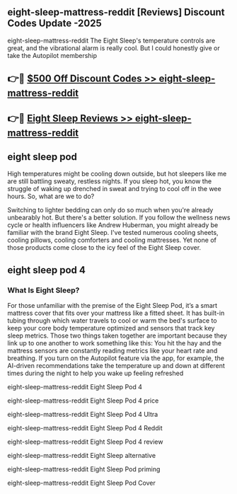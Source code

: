 ## eight-sleep-mattress-reddit [Reviews​] Discount Codes Update -2025

eight-sleep-mattress-reddit The Eight Sleep's temperature controls are great, and the vibrational alarm is really cool. But I could honestly give or take the Autopilot membership

## 👉🔴 [$500 Off Discount Codes >> eight-sleep-mattress-reddit](http://download.freeplayer.one?title=eight-sleep-mattress-reddit&ref=18-ES)

## 👉🔴 [Eight Sleep Reviews >> eight-sleep-mattress-reddit](http://download.freeplayer.one?title=eight-sleep-mattress-reddit&ref=18-ES)

## eight sleep pod

High temperatures might be cooling down outside, but hot sleepers like me are still battling sweaty, restless nights. If you sleep hot, you know the struggle of waking up drenched in sweat and trying to cool off in the wee hours. So, what are we to do?

Switching to lighter bedding can only do so much when you're already unbearably hot. But there's a better solution. If you follow the wellness news cycle or health influencers like Andrew Huberman, you might already be familiar with the brand Eight Sleep. I've tested numerous cooling sheets, cooling pillows, cooling comforters and cooling mattresses. Yet none of those products come close to the icy feel of the Eight Sleep cover.

## eight sleep pod 4

### What Is Eight Sleep?

For those unfamiliar with the premise of the Eight Sleep Pod, it’s a smart mattress cover that fits over your mattress like a fitted sheet. It has built-in tubing through which water travels to cool or warm the bed's surface to keep your core body temperature optimized and sensors that track key sleep metrics. Those two things taken together are important because they link up to one another to work something like this: You hit the hay and the mattress sensors are constantly reading metrics like your heart rate and breathing. If you turn on the Autopilot feature via the app, for example, the AI-driven recommendations take the temperature up and down at different times during the night to help you wake up feeling refreshed

eight-sleep-mattress-reddit Eight Sleep Pod 4

eight-sleep-mattress-reddit Eight Sleep Pod 4 price

eight-sleep-mattress-reddit Eight Sleep Pod 4 Ultra

eight-sleep-mattress-reddit Eight Sleep Pod 4 Reddit

eight-sleep-mattress-reddit Eight Sleep Pod 4 review

eight-sleep-mattress-reddit Eight Sleep alternative

eight-sleep-mattress-reddit Eight Sleep Pod priming

eight-sleep-mattress-reddit Eight Sleep Pod Cover